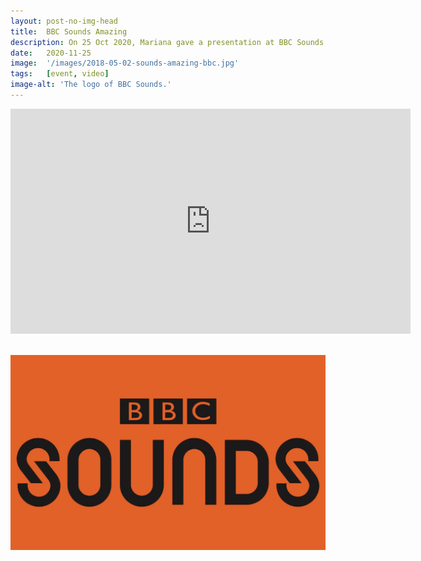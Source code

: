 ```yaml
---
layout: post-no-img-head
title:  BBC Sounds Amazing
description: On 25 Oct 2020, Mariana gave a presentation at BBC Sounds Amazing - Celebrating Innovation in Audio.
date:   2020-11-25
image:  '/images/2018-05-02-sounds-amazing-bbc.jpg'
tags:   [event, video]
image-alt: 'The logo of BBC Sounds.'
---
```


<iframe src="https://player.vimeo.com/video/680537986?h=c70a5b41af" width="640" height="360" frameborder="0" allow="autoplay; fullscreen; picture-in-picture" allowfullscreen></iframe>

<br>
<br>

![BBC Sounds Amazing Logo](/images/2018-05-02-sounds-amazing-bbc.jpg)